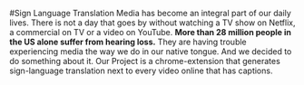 #Sign Language Translation
Media has become an integral part of our daily lives. 
There is not a day that goes by without watching a TV show on Netflix,
a commercial on TV or a video on YouTube.
**More than 28 million people in the US alone suffer from hearing loss.**
They are having trouble experiencing media the way we do in our native tongue.
And we decided to do something about it.
Our Project is a chrome-extension that generates sign-language translation next to every video online that has captions. 

